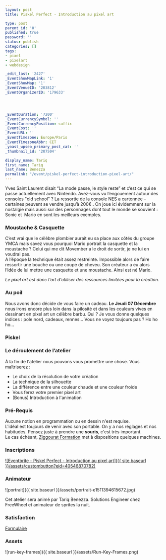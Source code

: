 ```yaml
---
layout: post
title: Piskel Perfect - Introduction au pixel art

type: post
parent_id: '0'
published: true
password: ''
status: publish
categories: []
tags:
- pixel
- pixelart
- webdesign

_edit_last: '2427'
_EventShowMapLink: '1'
_EventShowMap: '1'
_EventVenueID: '203812'
_EventOrganizerID: '179633'




_EventDuration: '7200'
_EventCurrencySymbol: ''
_EventCurrencyPosition: suffix
_EventCost: ''
_EventURL: ''
_EventTimezone: Europe/Paris
_EventTimezoneAbbr: CET
_yoast_wpseo_primary_post_cat: ''
_thumbnail_id: '207504'

display_name: Tariq
first_name: Tariq
last_name: Benezza
permalink: "/event/piskel-perfect-introduction-pixel-art/"
---
```


Yves Saint Laurent disait “La mode passe, le style reste” et c’est ce qui se passe actuellement avec Nintendo. Avez-vous vu l’engouement autour des consoles "old school" ? La ressortie de la console NES a cartonnée – certaines peuvent se vendre jusqu’à 200€ . On joue ici évidemment sur la nostalgie mais aussi sur des personnages dont tout le monde se souvient
: Sonic et  Mario en sont les meilleurs exemples.

### Moustache & Casquette

C’est vrai que le célèbre plombier aurait eu sa place aux côtés du groupe YMCA mais savez vous pourquoi Mario portrait la casquette et la moustache ? Celui qui me dit Movember a le droit de sortir, je ne lui en voudrai pas.  
A l’époque la technique était assez restreinte. Impossible alors de faire ressortir une bouche ou une coupe de cheveu. Son créateur a eu alors l’idée de lui mettre une casquette et une moustache. Ainsi est né Mario.

_Le pixel art est donc l'art d'utiliser des ressources limitées pour la création._

### Au poil

Nous avons donc décide de vous faire un cadeau. **Le Jeudi 07 Décembre** nous irons encore plus loin dans la pilosité et dans les couleurs vives en dessinant en pixel art un célèbre barbu. Qui ? Je vous donne quelques indices
: pole nord, cadeaux, rennes… Vous ne voyez toujours pas ? Ho ho ho...

### Piskel



### Le déroulement de l’atelier

À la fin de l'atelier nous pouvons vous promettre une chose. Vous maîtriserez
: 
*   Le choix de la résolution de votre création
*   La technique de la silhouette
*   La différence entre une couleur chaude et une couleur froide
*   Vous ferez votre premier pixel art
*   (Bonus) Introduction à l'animation

### Pré-Requis

Aucune notion en programmation ou en dessin n'est requise.  
L'idéal est toujours de venir avec son portable. On y a nos réglages et nos habitudes. Pensez juste à prendre une **souris**, c'est très important.  
Le cas échéant, [Ziggourat Formation](https://www.ziggourat.com/) met à dispositions quelques machines.

### Inscriptions

[![Eventbrite - Piskel Perfect - Introduction au pixel art]({{ site.baseurl }}/assets/custombutton?eid=40546870782)](https://www.eventbrite.fr/e/billets-piskel-perfect-introduction-au-pixel-art-40546870782?ref=ebtn)

### Animateur

![portrait]({{ site.baseurl }}/assets/portrait-e1511394615672.jpg)

Cet atelier sera animé par Tariq Benezza. Solutions Engineer chez FreeWheel et animateur de sprites la nuit.

### Satisfaction

[Formulaire](https://framaforms.org/questionnaire-de-satisfaction-pixel-1512670084)

### Assets

![run-key-frames]({{ site.baseurl }}/assets/Run-Key-Frames.png)